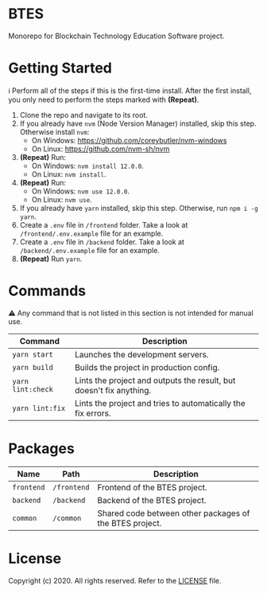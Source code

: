 # BTES
Monorepo for Blockchain Technology Education Software project.

# Getting Started
ℹ Perform all of the steps if this is the first-time install. After the first install, you only need to perform the steps marked with **(Repeat)**.

1. Clone the repo and navigate to its root.
1. If you already have `nvm` (Node Version Manager) installed, skip this step. Otherwise install `nvm`:
    * On Windows: https://github.com/coreybutler/nvm-windows
    * On Linux: https://github.com/nvm-sh/nvm
1. **(Repeat)** Run:
    * On Windows: `nvm install 12.0.0`.
    * On Linux: `nvm install`.
1. **(Repeat)** Run:
    * On Windows: `nvm use 12.0.0`.
    * On Linux: `nvm use`.
1. If you already have `yarn` installed, skip this step. Otherwise, run `npm i -g yarn`.
1. Create a `.env` file in `/frontend` folder. Take a look at `/frontend/.env.example` file for an example.
1. Create a `.env` file in `/backend` folder. Take a look at `/backend/.env.example` file for an example.
1. **(Repeat)** Run `yarn`.

# Commands
⚠ Any command that is not listed in this section is not intended for manual use.

|Command|Description|
|-|-|
|`yarn start`|Launches the development servers.|
|`yarn build`|Builds the project in production config.|
|`yarn lint:check`|Lints the project and outputs the result, but doesn't fix anything.|
|`yarn lint:fix`|Lints the project and tries to automatically the fix errors.|

# Packages
|Name|Path|Description|
|-|-|-|
|`frontend`|`/frontend`|Frontend of the BTES project.|
|`backend`|`/backend`|Backend of the BTES project.|
|`common`|`/common`|Shared code between other packages of the BTES project.|

# License
Copyright (c) 2020. All rights reserved. Refer to the [LICENSE](/LICENSE) file.
